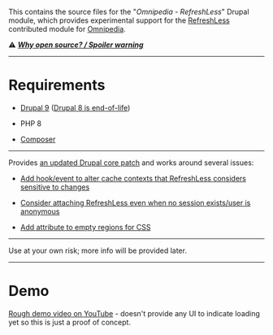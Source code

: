 This contains the source files for the "*Omnipedia - RefreshLess*" Drupal
module, which provides experimental support for the
[RefreshLess](https://www.drupal.org/project/refreshless) contributed module for
[Omnipedia](https://omnipedia.app/).

⚠️ ***[Why open source? / Spoiler warning](https://omnipedia.app/open-source)***

----

# Requirements

* [Drupal 9](https://www.drupal.org/download) ([Drupal 8 is end-of-life](https://www.drupal.org/psa-2021-11-30))

* PHP 8

* [Composer](https://getcomposer.org/)

----

Provides [an updated Drupal core
patch](https://www.drupal.org/project/refreshless/issues/3292843) and works
around several issues:

* [Add hook/event to alter cache contexts that RefreshLess considers sensitive to changes](https://www.drupal.org/project/refreshless/issues/3279949)

* [Consider attaching RefreshLess even when no session exists/user is anonymous](https://www.drupal.org/project/refreshless/issues/3279955)

* [Add attribute to empty regions for CSS](https://www.drupal.org/project/refreshless/issues/3293592)

----

Use at your own risk; more info will be provided later.

----

# Demo

[Rough demo video on YouTube](https://www.youtube.com/watch?v=UhcWpwI8X4Q) - doesn't provide any UI to indicate loading yet so this is just a proof of concept.
